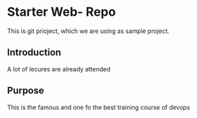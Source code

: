 # Starter Web- Repo

This is git prioject, which we are using as sample project.

## Introduction
A lot of lecures are already attended

## Purpose

This is the famous and one fo the best training course of devops